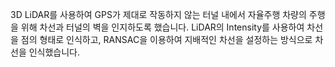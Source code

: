 3D LiDAR를 사용하여 GPS가 제대로 작동하지 않는 터널 내에서 자율주행 차량의 주행을 위해 차선과 터널의 벽을 인지하도록 했습니다. LiDAR의 Intensity를 사용하여 차선을 점의 형태로 인식하고, RANSAC을 이용하여 지배적인 차선을 설정하는 방식으로 차선을 인식했습니다.
